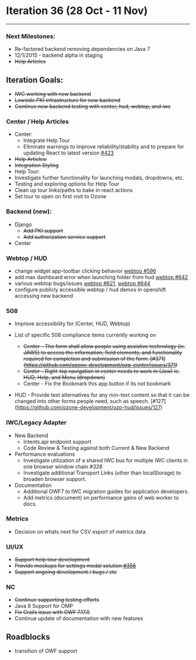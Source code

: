 # Iteration 36 (28 Oct -  11 Nov)

*** 
### Next Milestones:
* Re-factored backend removing dependencies on Java 7
* 12/1/2015 - backend alpha in staging  
* ~~Help Articles~~

## Iteration Goals:
* ~~IWC working with new backend~~
* ~~Lowside PKI infrastructure for new backend~~
* ~~Continue new backend testing with center, hud, webtop, and iwc~~

### Center / Help Articles
* Center:
  * Integrate Help Tour
  * Eliminate warnings to improve reliability/stability and to prepare for updating React to latest version [#423](https://github.com/ozone-development/ozp-center/issues/423)
* ~~Help Articles:~~
 * ~~Integration Styling~~
* Help Tour:
 * Investigate further functionality for launching modals, dropdowns, etc. 
 * Testing and exploring options for Help Tour
 * Clean up tour links/paths to bake in react actions
 * Set tour to open on first visit to Ozone

### Backend (new):
* Django
  * ~~Add PKI support~~
  * ~~Add authorization service support~~
* Center

### Webtop / HUD
* change widget app-toolbar clicking behavior [webtop #596](https://github.com/ozone-development/ozp-webtop/issues/596)
* add max dashboard error when launching folder from hud [webtop #642](https://github.com/ozone-development/ozp-webtop/issues/642)
* various webtop bugs/issues [webtop #621](https://github.com/ozone-development/ozp-webtop/issues/621), [webtop #644](https://github.com/ozone-development/ozp-webtop/issues/644)
* configure publicly accessible webtop / hud demos in openshift accessing new backend

### 508 
* Improve accessibility for (Center, HUD, Webtop)
* List of specific 508 compliance items currently working on
    * ~~Center - The form shall allow people using assistive technology (ie. JAWS) to access the information, field elements, and functionality required for completion and submission of the form. [#371] (https://github.com/ozone-development/ozp-center/issues/371)~~
   * ~~Center - Right-top navigation in center needs to work in (Jaw) ie. HUD, Help, and Menu (dropdown)~~
   * Center - Fix the Bookmark this app button if its not bookmark

* HUD - Provide text alternatives for any non-text content so that it can be changed into other forms people need, such as speech. [#127] (https://github.com/ozone-development/ozp-hud/issues/127)


### IWC/Legacy Adapter
* New Backend
    * Intents.api endpoint support
    * Code Review & Testing against both Current & New Backend
* Performance evaluations
    * Investigate utilization of a shared IWC bus for multiple IWC clients in one browser window chain #328
    * Investigate additional Transport Links (other than localStorage) to broaden browser support.
* Documentation
    * Additional OWF7 to IWC migration guides for application developers.
    * Add metrics (document) on performance gains of web worker to docs.


### Metrics
* Decision on whats next for CSV export of metrics data

### UI/UX
* ~~Support help tour development~~
* ~~Provide mockups for settings modal solution [#356](https://github.com/ozone-development/ozp-center/issues/356)~~
* ~~Support ongoing development / bugs / etc~~


### NC
* ~~Continue supporting testing efforts~~
* Java 8 Support for OMP
* ~~Fix Grails issue with OWF 7.17.0~~
* Continue update of documentation with new features
  
## Roadblocks
* transition of OWF support